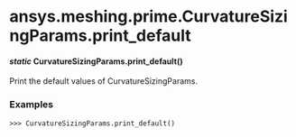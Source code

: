 # ansys.meshing.prime.CurvatureSizingParams.print_default

#### *static* CurvatureSizingParams.print_default()

Print the default values of CurvatureSizingParams.

### Examples

```pycon
>>> CurvatureSizingParams.print_default()
```

<!-- !! processed by numpydoc !! -->
